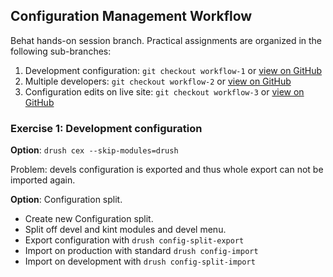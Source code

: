 ## Configuration Management Workflow
Behat hands-on session branch. Practical assignments are organized in the following sub-branches:

1. Development configuration: `git checkout workflow-1` or [view on GitHub](https://github.com/nuvoleweb/training/tree/workflow-1)
2. Multiple developers: `git checkout workflow-2` or [view on GitHub](https://github.com/nuvoleweb/training/tree/workflow-2)
3. Configuration edits on live site: `git checkout workflow-3` or [view on GitHub](https://github.com/nuvoleweb/training/tree/workflow-3)

### Exercise 1: Development configuration

**Option**: `drush cex --skip-modules=drush`

Problem: devels configuration is exported and thus whole export can not be imported again.

**Option**: Configuration split.

- Create new Configuration split.
- Split off devel and kint modules and devel menu.
- Export configuration with `drush config-split-export`
- Import on production with standard `drush config-import`
- Import on development with `drush config-split-import`
